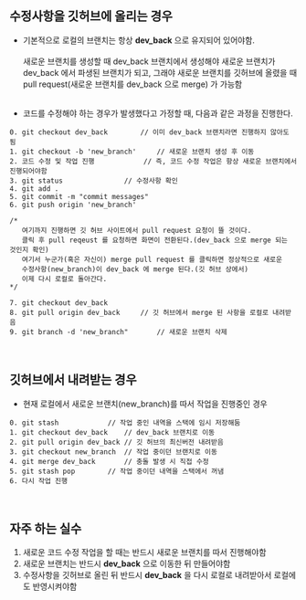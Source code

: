 ## 수정사항을 깃허브에 올리는 경우
- 기본적으로 로컬의 브랜치는 항상 __dev_back__ 으로 유지되어 있어야함.<br/><br/>
새로운 브랜치를 생성할 때 dev_back 브랜치에서 생성해야 새로운 브랜치가 dev_back 에서 파생된 브랜치가 되고, 그래야 새로운 브랜치를 깃허브에 올렸을 때 pull request(새로운 브랜치를 dev_back 으로 merge) 가 가능함<br/><br/>

- 코드를 수정해야 하는 경우가 발생했다고 가정할 때, 다음과 같은 과정을 진행한다.
~~~
0. git checkout dev_back		// 이미 dev_back 브랜치라면 진행하지 않아도 됨
1. git checkout -b 'new_branch'		// 새로운 브랜치 생성 후 이동
2. 코드 수정 및 작업 진행			// 즉, 코드 수정 작업은 항상 새로운 브랜치에서 진행되어야함 
3. git status				// 수정사항 확인
4. git add .
5. git commit -m "commit messages"
6. git push origin 'new_branch'

/*
   여기까지 진행하면 깃 허브 사이트에서 pull request 요청이 뜰 것이다.
   클릭 후 pull reqeust 를 요청하면 화면이 전환된다.(dev_back 으로 merge 되는 것인지 확인)
   여기서 누군가(혹은 자신이) merge pull request 를 클릭하면 정상적으로 새로운 
   수정사항(new_branch)이 dev_back 에 merge 된다.(깃 허브 상에서)
   이제 다시 로컬로 돌아간다.
*/

7. git checkout dev_back
8. git pull origin dev_back		// 깃 허브에서 merge 된 사항을 로컬로 내려받음
9. git branch -d 'new_branch"		// 새로운 브랜치 삭제
~~~
<br/>

## 깃허브에서 내려받는 경우
- 현재 로컬에서 새로운 브랜치(new_branch)를 따서 작업을 진행중인 경우
~~~
0. git stash			// 작업 중인 내역을 스택에 임시 저장해둠
1. git checkout dev_back	// dev_back 브랜치로 이동
2. git pull origin dev_back	// 깃 허브의 최신버전 내려받음
3. git checkout new_branch	// 작업 중이던 브랜치로 이동
4. git merge dev_back		// 충돌 발생 시 직접 수정
5. git stash pop		// 작업 중이던 내역을 스택에서 꺼냄
6. 다시 작업 진행
~~~
<br/>

## 자주 하는 실수
1. 새로운 코드 수정 작업을 할 때는 반드시 새로운 브랜치를 따서 진행해야함
2. 새로운 브랜치는 반드시 __dev_back__ 으로 이동한 뒤 만들어야함
3. 수정사항을 깃허브로 올린 뒤 반드시 __dev_back__ 을 다시 로컬로 내려받아서 로컬에도 반영시켜야함
